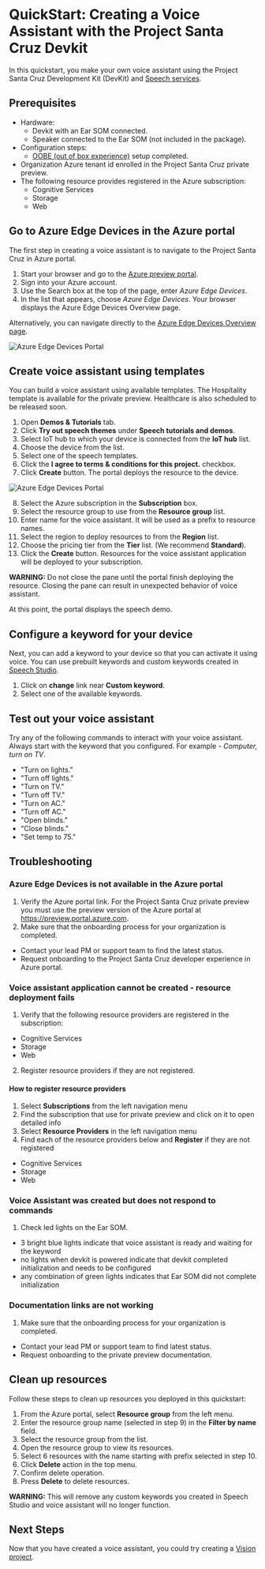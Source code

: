 # QuickStart: Creating a Voice Assistant with the Project Santa Cruz Devkit

In this quickstart, you make your own voice assistant using the Project Santa Cruz Development Kit (DevKit) and [Speech services](https://docs.microsoft.com/en-us/azure/cognitive-services/speech-service/overview).

## Prerequisites

* Hardware: 
  * Devkit with an Ear SOM connected.
  * Speaker connected to the Ear SOM (not included in the package).
* Configuration steps: 
  * [OOBE (out of box experience)](../getting_started/oobe.md) setup completed.
* Organization Azure tenant id enrolled in the Project Santa Cruz private preview.
* The following resource provides registered in the Azure subscription:
  * Cognitive Services
  * Storage
  * Web 

## Go to Azure Edge Devices in the Azure portal

The first step in creating a voice assistant is to navigate to the Project Santa Cruz in Azure portal.

1. Start your browser and go to the [Azure preview portal](https://preview.portal.azure.com/#home).
2. Sign into your Azure account. 
2.	Use the Search box at the top of the page, enter *Azure Edge Devices*.
3.	In the list that appears, choose *Azure Edge Devices*. Your browser displays the Azure Edge Devices Overview page.

Alternatively, you can navigate directly to the [Azure Edge Devices Overview page](https://preview.portal.azure.com/#blade/AzureEdgeDevices/AEDBlade/overview).


![Azure Edge Devices Portal](https://github.com/microsoft/Project-Santa-Cruz-Private-Preview/blob/main/user-guides/getting_started/getting_started_images/aed-portal-home-page.png)


## Create voice assistant using templates

You can build a voice assistant using available templates. The Hospitality template is available for the private preview. Healthcare is also scheduled to be released soon.

1.	Open **Demos & Tutorials** tab. 
2.	Click **Try out speech themes** under **Speech tutorials and demos**.
3.	Select IoT hub to which your device is connected from the **IoT hub** list.
4. Choose the device from the list.
5.	Select one of the speech templates.
6. Click the **I agree to terms & conditions for this project.** checkbox.
7.	Click **Create** button. The portal deploys the resource to the device.


![Azure Edge Devices Portal](https://github.com/microsoft/Project-Santa-Cruz-Private-Preview/blob/main/user-guides/getting_started/getting_started_images/aed-try-speech-themes.png)

8. Select the Azure subscription in the **Subscription** box.
9. Select the resource group to use from the **Resource group** list.
10. Enter name for the voice assistant. It will be used as a prefix to resource names.
11. Select the region to deploy resources to from the **Region** list.
12. Choose the pricing tier from the **Tier** list. (We recommend **Standard**).
13. Click the **Create** button. Resources for the voice assistant application will be deployed to your subscription. <br/>
   
**WARNING:** Do not close the pane until the portal finish deploying the resource. Closing the pane can result in unexpected behavior of voice assistant.
   
At this point, the portal displays the speech demo.

## Configure a keyword for your device

Next, you can add a keyword to your device so that you can activate it using voice. You can use prebuilt keywords and custom keywords created in [Speech Studio](https://speech.microsoft.com/).

1. Click on **change** link near **Custom keyword**.
2.	Select one of the available keywords. 

## Test out your voice assistant

Try any of the following commands to interact with your voice assistant. Always start with the keyword that you configured. For example - *Computer, turn on TV*.
* "Turn on lights."
* "Turn off lights."
* "Turn on TV."
* "Turn off TV."
* "Turn on AC."
* "Turn off AC."
* "Open blinds."
* "Close blinds."
* "Set temp to 75."

## Troubleshooting

### Azure Edge Devices is not available in the Azure portal

1.	Verify the Azure portal link. For the Project Santa Cruz private preview you must use the preview version of the Azure portal at  https://preview.portal.azure.com.
2. Make sure that the onboarding process for your organization is completed. 
  * Contact your lead PM or support team to find the latest status. 
  * Request onboarding to the Project Santa Cruz developer experience in Azure portal. 

### Voice assistant application cannot be created - resource deployment fails

1. Verify that the following resource providers are registered in the subscription:
  * Cognitive Services
  * Storage
  * Web
2. Register resource providers if they are not registered.

#### How to register resource providers

1. Select **Subscriptions** from the left navigation menu
2. Find the subscription that use for private preview and click on it to open detailed info
3. Select **Resource Providers** in the left navigation menu
4. Find each of the resource providers below and **Register** if they are not registered
  * Cognitive Services
  * Storage
  * Web

### Voice Assistant was created but does not respond to commands

1. Check led lights on the Ear SOM. 
  * 3 bright blue lights indicate that voice assistant is ready and waiting for the keyword
  * no lights when devkit is powered indicate that devkit completed initialization and needs to be configured
  * any combination of green lights indicates that Ear SOM did not complete initialization 

### Documentation links are not working

1. Make sure that the onboarding process for your organization is completed. 
  * Contact your lead PM or support team to find latest status. 
  * Request onboarding to the private preview documentation.

## Clean up resources

Follow these steps to clean up resources you deployed in this quickstart: 

1. From the Azure portal, select **Resource group** from the left menu.
2. Enter the resource group name (selected in step 9) in the **Filter by name** field.
3. Select the resource group from the list.
4. Open the resource group to view its resources.
5. Select 6 resources with the name starting with prefix selected in step 10.  
6. Click **Delete** action in the top menu.
7. Confirm delete operation.
8. Press **Delete** to delete resources.

**WARNING:** This will remove any custom keywords you created in Speech Studio and voice assistant will no longer function. 


## Next Steps

Now that you have created a voice assistant, you could try creating a [Vision project](https://github.com/microsoft/Project-Santa-Cruz-Private-Preview/blob/main/user-guides/prototyping/create-nocode-vision.md).
